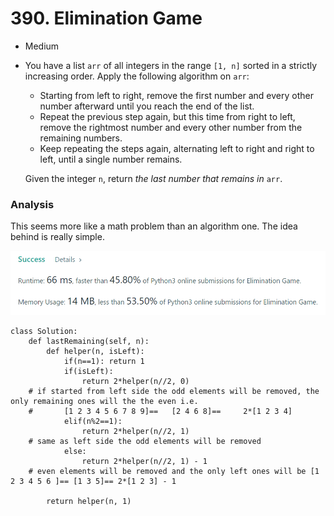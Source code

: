 # 390. Elimination Game

* Medium
*   You have a list `arr` of all integers in the range `[1, n]` sorted in a strictly increasing order. Apply the following algorithm on `arr`:

    * Starting from left to right, remove the first number and every other number afterward until you reach the end of the list.
    * Repeat the previous step again, but this time from right to left, remove the rightmost number and every other number from the remaining numbers.
    * Keep repeating the steps again, alternating left to right and right to left, until a single number remains.

    Given the integer `n`, return _the last number that remains in_ `arr`.

### Analysis&#x20;

This seems more like a math problem than an algorithm one.  The idea behind is really simple.&#x20;

![](<../.gitbook/assets/image (19).png>)

```
class Solution:
    def lastRemaining(self, n):
        def helper(n, isLeft):
            if(n==1): return 1
            if(isLeft):
                return 2*helper(n//2, 0)
    # if started from left side the odd elements will be removed, the only remaining ones will the the even i.e.
    #       [1 2 3 4 5 6 7 8 9]==   [2 4 6 8]==     2*[1 2 3 4]
            elif(n%2==1):
                return 2*helper(n//2, 1)
    # same as left side the odd elements will be removed
            else:
                return 2*helper(n//2, 1) - 1
    # even elements will be removed and the only left ones will be [1 2 3 4 5 6 ]== [1 3 5]== 2*[1 2 3] - 1
            
        return helper(n, 1)
```
